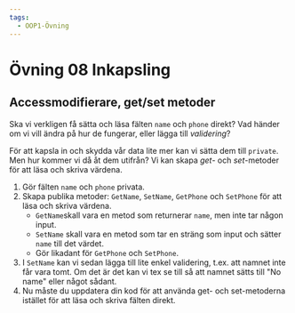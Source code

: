 ```yaml
---
tags:
  - OOP1-Övning
---
```


# Övning 08 Inkapsling

## Accessmodifierare, get/set metoder

Ska vi verkligen få sätta och läsa fälten `name` och `phone` direkt? Vad händer om vi vill ändra på hur de fungerar, eller lägga till *validering*?

För att kapsla in och skydda vår data lite mer kan vi sätta dem till `private`. Men hur kommer vi då åt dem utifrån? Vi kan skapa *get*- och *set*-metoder för att läsa och skriva värdena.

1. Gör fälten `name` och `phone` privata.
2. Skapa publika metoder: `GetName`, `SetName`, `GetPhone` och `SetPhone` för att läsa och skriva värdena.
    * `GetName`skall vara en metod som returnerar `name`, men inte tar någon input.
    * `SetName` skall vara en metod som tar en sträng som input och sätter `name` till det värdet.
    * Gör likadant för `GetPhone` och `SetPhone`.
3. I `SetName` kan vi sedan lägga till lite enkel validering, t.ex. att namnet inte får vara tomt. Om det är det kan vi tex se till så att namnet sätts till "No name" eller något sådant.
4. Nu måste du uppdatera din kod för att använda get- och set-metoderna istället för att läsa och skriva fälten direkt.
